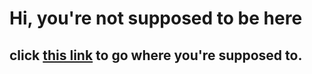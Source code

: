 # Hi, you're not supposed to be here
## click [this link](https://bluesillybeard.github.io) to go where you're supposed to.
